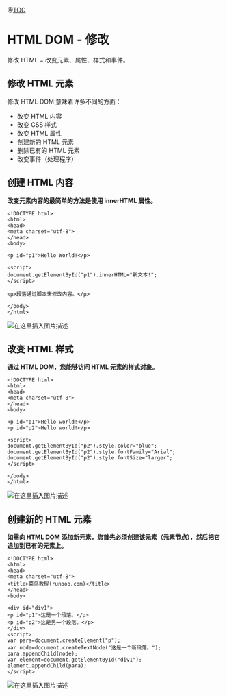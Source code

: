 ﻿@[TOC](目录)
# HTML DOM - 修改
修改 HTML = 改变元素、属性、样式和事件。

## 修改 HTML 元素
修改 HTML DOM 意味着许多不同的方面：

 - 改变 HTML 内容
 - 改变 CSS 样式
 - 改变 HTML 属性
 - 创建新的 HTML 元素
 - 删除已有的 HTML 元素
 - 改变事件（处理程序）

## 创建 HTML 内容
**改变元素内容的最简单的方法是使用 innerHTML 属性。**

```
<!DOCTYPE html>
<html>
<head>
<meta charset="utf-8">
</head>
<body>

<p id="p1">Hello World!</p>

<script>
document.getElementById("p1").innerHTML="新文本!";
</script>

<p>段落通过脚本来修改内容。</p>

</body>
</html>
```
![在这里插入图片描述](https://img-blog.csdnimg.cn/330d3e495efc4969b5cef8e51d2cbba9.png)

## 改变 HTML 样式
**通过 HTML DOM，您能够访问 HTML 元素的样式对象。**

```
<!DOCTYPE html>
<html>
<head>
<meta charset="utf-8">
</head>
<body>

<p id="p1">Hello world!</p>
<p id="p2">Hello world!</p>

<script>
document.getElementById("p2").style.color="blue";
document.getElementById("p2").style.fontFamily="Arial";
document.getElementById("p2").style.fontSize="larger";
</script>

</body>
</html>
```
![在这里插入图片描述](https://img-blog.csdnimg.cn/3364f88167dc4fa6b4918d1348d470d3.png)

## 创建新的 HTML 元素
**如需向 HTML DOM 添加新元素，您首先必须创建该元素（元素节点），然后把它追加到已有的元素上。**

```
<!DOCTYPE html>
<html>
<head>
<meta charset="utf-8">
<title>菜鸟教程(runoob.com)</title>
</head>
<body>

<div id="div1">
<p id="p1">这是一个段落。</p>
<p id="p2">这是另一个段落。</p>
</div>
<script>
var para=document.createElement("p");
var node=document.createTextNode("这是一个新段落。");
para.appendChild(node);
var element=document.getElementById("div1");
element.appendChild(para);
</script>
```
![在这里插入图片描述](https://img-blog.csdnimg.cn/89a2b58e336542438e4b12da36642a9e.png)

